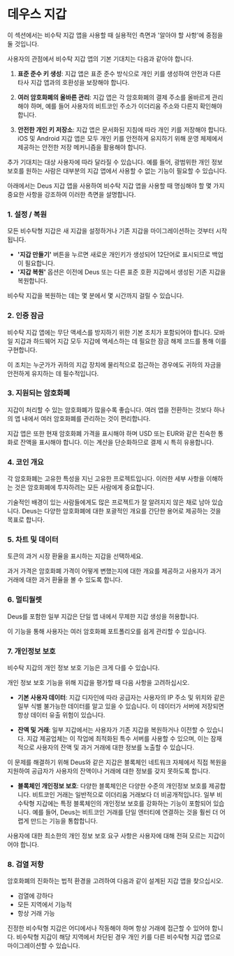 # 데우스 지갑

이 섹션에서는 비수탁 지갑 앱을 사용할 때 실용적인 측면과 '알아야 할 사항'에 중점을 둘 것입니다.

사용자의 관점에서 비수탁 지갑 앱의 기본 기대치는 다음과 같아야 합니다.

1. **표준 준수 키 생성**: 지갑 앱은 표준 준수 방식으로 개인 키를 생성하여 안전과 다른 타사 지갑 앱과의 호환성을 보장해야 합니다.

2. **여러 암호화폐의 올바른 관리**: 지갑 앱은 각 암호화폐의 결제 주소를 올바르게 관리해야 하며, 예를 들어 사용자의 비트코인 ​​주소가 이더리움 주소와 다른지 확인해야 합니다.

3. **안전한 개인 키 저장소**: 지갑 앱은 문서화된 지침에 따라 개인 키를 저장해야 합니다. iOS 및 Android 지갑 앱은 모두 개인 키를 안전하게 유지하기 위해 운영 체제에서 제공하는 안전한 저장 메커니즘을 활용해야 합니다.

추가 기대치는 대상 사용자에 따라 달라질 수 있습니다. 예를 들어, 광범위한 개인 정보 보호를 원하는 사람은 대부분의 지갑 앱에서 사용할 수 없는 기능이 필요할 수 있습니다.

아래에서는 Deus 지갑 앱을 사용하여 비수탁 지갑 앱을 사용할 때 명심해야 할 몇 가지 중요한 사항을 강조하여 이러한 측면을 설명합니다.

### 1. 설정 / 복원

모든 비수탁형 지갑은 새 지갑을 설정하거나 기존 지갑을 마이그레이션하는 것부터 시작됩니다.

- **'지갑 만들기'** 버튼을 누르면 새로운 개인키가 생성되어 12단어로 표시되므로 백업이 필요합니다.
- **'지갑 복원'** 옵션은 이전에 Deus 또는 다른 표준 호환 지갑에서 생성된 기존 지갑을 복원합니다.

비수탁 지갑을 복원하는 데는 몇 분에서 몇 시간까지 걸릴 수 있습니다.

### 2. 인증 잠금

비수탁 지갑 앱에는 무단 액세스를 방지하기 위한 기본 조치가 포함되어야 합니다. 모바일 지갑과 하드웨어 지갑 모두 지갑에 액세스하는 데 필요한 잠금 해제 코드를 통해 이를 구현합니다.

이 조치는 누군가가 귀하의 지갑 장치에 물리적으로 접근하는 경우에도 귀하의 자금을 안전하게 유지하는 데 필수적입니다.

### 3. 지원되는 암호화폐

지갑이 처리할 수 있는 암호화폐가 많을수록 좋습니다. 여러 앱을 전환하는 것보다 하나의 앱 내에서 여러 암호화폐를 관리하는 것이 편리합니다.

지갑 앱은 또한 현재 암호화폐 가격을 표시해야 하며 USD 또는 EUR와 같은 친숙한 통화로 잔액을 표시해야 합니다. 이는 계산을 단순화하므로 결제 시 특히 유용합니다.

### 4. 코인 개요

각 암호화폐는 고유한 특성을 지닌 고유한 프로젝트입니다. 이러한 세부 사항을 이해하는 것은 암호화폐에 투자하려는 모든 사람에게 중요합니다.

기술적인 배경이 있는 사람들에게도 많은 프로젝트가 잘 알려지지 않은 채로 남아 있습니다. Deus는 다양한 암호화폐에 대한 포괄적인 개요를 간단한 용어로 제공하는 것을 목표로 합니다.

### 5. 차트 및 데이터

토큰의 과거 시장 환율을 표시하는 지갑을 선택하세요.

과거 가격은 암호화폐 가격이 어떻게 변했는지에 대한 개요를 제공하고 사용자가 과거 거래에 대한 과거 환율을 볼 수 있도록 합니다.

### 6. 멀티월렛

Deus를 포함한 일부 지갑은 단일 앱 내에서 무제한 지갑 생성을 허용합니다.

이 기능을 통해 사용자는 여러 암호화폐 포트폴리오를 쉽게 관리할 수 있습니다.

### 7. 개인정보 보호

비수탁 지갑의 개인 정보 보호 기능은 크게 다를 수 있습니다.

개인 정보 보호 기능을 위해 지갑을 평가할 때 다음 사항을 고려하십시오.

- **기본 사용자 데이터**: 지갑 디자인에 따라 공급자는 사용자의 IP 주소 및 위치와 같은 일부 식별 불가능한 데이터를 알고 있을 수 있습니다. 이 데이터가 서버에 저장되면 항상 데이터 유출 위험이 있습니다.

- **잔액 및 거래**: 일부 지갑에서는 사용자가 기존 지갑을 복원하거나 이전할 수 있습니다. 지갑 제공업체는 이 작업에 최적화된 특수 서버를 사용할 수 있으며, 이는 잠재적으로 사용자의 잔액 및 과거 거래에 대한 정보를 노출할 수 있습니다.

 이 문제를 해결하기 위해 Deus와 같은 지갑은 블록체인 네트워크 자체에서 직접 복원을 지원하여 공급자가 사용자의 잔액이나 거래에 대한 정보를 갖지 못하도록 합니다.

- **블록체인 개인정보 보호**: 다양한 블록체인은 다양한 수준의 개인정보 보호를 제공합니다. 비트코인 거래는 일반적으로 이더리움 거래보다 더 비공개적입니다. 일부 비수탁형 지갑에는 특정 블록체인의 개인정보 보호를 강화하는 기능이 포함되어 있습니다. 예를 들어, Deus는 비트코인 ​​거래를 단일 엔터티에 연결하는 것을 훨씬 더 어렵게 만드는 기능을 통합합니다.

사용자에 대한 최소한의 개인 정보 보호 요구 사항은 사용자에 대해 전혀 모르는 지갑이어야 합니다.

### 8. 검열 저항

암호화폐의 진화하는 법적 환경을 고려하여 다음과 같이 설계된 지갑 앱을 찾으십시오.

- 검열에 강하다
- 모든 지역에서 기능적
- 항상 거래 가능

진정한 비수탁형 지갑은 어디에서나 작동해야 하며 항상 거래에 접근할 수 있어야 합니다. 비수탁형 지갑이 해당 지역에서 차단된 경우 개인 키를 다른 비수탁형 지갑 앱으로 마이그레이션할 수 있습니다.